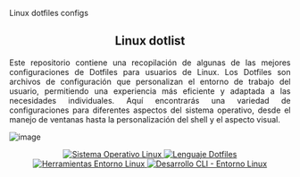 Linux dotfiles configs
<p align="center">
    <h2 align="center">Linux dotlist</h2>
</p>

<div class="contenedor deslizante" style="ancho: 70%; margen: auto;">

 <p align="justify">Este repositorio contiene una recopilación de algunas de las mejores configuraciones de Dotfiles para usuarios de Linux. Los Dotfiles son archivos de configuración que personalizan el entorno de trabajo del usuario, permitiendo una experiencia más eficiente y adaptada a las necesidades individuales. Aquí encontrarás una variedad de configuraciones para diferentes aspectos del sistema operativo, desde el manejo de ventanas hasta la personalización del shell y el aspecto visual.</p>
 
 ![image](https://github.com/cano696969/dotfiles-zarch/assets/158393938/c062e232-5d32-49e9-afc7-2eb6aa5d93ba)

<p align="center">
     <a href="#">
            <img src="https://img.shields.io/badge/Sistema%20Operativo-Linux-blue?style=for-the-badge&logo=linux" alt="Sistema Operativo Linux">
        </a>
        <a href="#">
            <img src="https://img.shields.io/badge/Lenguaje-Dotfiles-purple?style=for-the-badge&logo=dotfiles" alt="Lenguaje Dotfiles">
        </a>
        <a href="#">
            <img src="https://img.shields.io/badge/Herramientas-Entorno%20Linux-red?style=for-the-badge&logo=linux" alt="Herramientas Entorno Linux">
        </a>
        <a href="#">
            <img src="https://img.shields.io/badge/Desarrollo%20CLI-Entorno%20Linux-amarillo?style=for-the-badge&logo=linux" alt="Desarrollo CLI - Entorno Linux">
        </a>
    </p>

</div>
